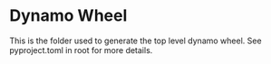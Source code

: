 # Dynamo Wheel

This is the folder used to generate the top level dynamo wheel. See pyproject.toml in root for more details.